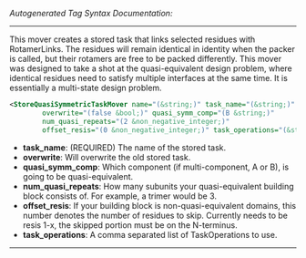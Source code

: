 <!-- THIS IS AN AUTOGENERATED FILE: Don't edit it directly, instead change the schema definition in the code itself. -->

_Autogenerated Tag Syntax Documentation:_

---
This mover creates a stored task that links selected residues with RotamerLinks. The residues will remain identical in identity when the packer is called, but their rotamers are free to be packed differently. This mover was designed to take a shot at the quasi-equivalent design problem, where identical residues need to satisfy multiple interfaces at the same time. It is essentially a multi-state design problem.

```xml
<StoreQuasiSymmetricTaskMover name="(&string;)" task_name="(&string;)"
        overwrite="(false &bool;)" quasi_symm_comp="(B &string;)"
        num_quasi_repeats="(2 &non_negative_integer;)"
        offset_resis="(0 &non_negative_integer;)" task_operations="(&string;)" />
```

-   **task_name**: (REQUIRED) The name of the stored task.
-   **overwrite**: Will overwrite the old stored task.
-   **quasi_symm_comp**: Which component (if multi-component, A or B), is going to be quasi-equivalent.
-   **num_quasi_repeats**: How many subunits your quasi-equivalent building block consists of. For example, a trimer would be 3.
-   **offset_resis**: If your building block is non-quasi-equivalent domains, this number denotes the number of residues to skip. Currently needs to be resis 1-x, the skipped portion must be on the N-terminus.
-   **task_operations**: A comma separated list of TaskOperations to use.

---
